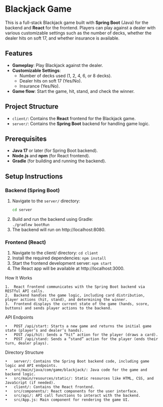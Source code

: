 # Blackjack Game

This is a full-stack Blackjack game built with **Spring Boot** (Java) for the backend and **React** for the frontend. Players can play against a dealer with various customizable settings such as the number of decks, whether the dealer hits on soft 17, and whether insurance is available.

## Features
- **Gameplay**: Play Blackjack against the dealer.
- **Customizable Settings**:
  - Number of decks used (1, 2, 4, 6, or 8 decks).
  - Dealer hits on soft 17 (Yes/No).
  - Insurance (Yes/No).
- **Game flow**: Start the game, hit, stand, and check the winner.
  
## Project Structure
- `client/`: Contains the **React** frontend for the Blackjack game.
- `server/`: Contains the **Spring Boot** backend for handling game logic.

## Prerequisites
- **Java 17** or later (for Spring Boot backend).
- **Node.js** and **npm** (for React frontend).
- **Gradle** (for building and running the backend).

## Setup Instructions

### Backend (Spring Boot)
1. Navigate to the `server/` directory:
   ```bash
   cd server
2.	Build and run the backend using Gradle:   
   `./gradlew bootRun`
3.	The backend will run on http://localhost:8080.
  
### Frontend (React)
1.	Navigate to the client/ directory:
    `cd client`
2.	Install the required dependencies:
    `npm install`
3.	Start the frontend development server:
    `npm start`
4.	The React app will be available at http://localhost:3000.

How It Works

	1.	React frontend communicates with the Spring Boot backend via RESTful API calls.
	2.	Backend handles the game logic, including card distribution, player actions (hit, stand), and determining the winner.
	3.	Frontend displays the current state of the game (hands, score, buttons) and sends player actions to the backend.

API Endpoints

	•	POST /api/start: Starts a new game and returns the initial game state (player’s and dealer’s hands).
	•	POST /api/hit: Sends a “hit” action for the player (draws a card).
	•	POST /api/stand: Sends a “stand” action for the player (ends their turn, dealer plays).

Directory Structure

	•	server/: Contains the Spring Boot backend code, including game logic and API endpoints.
	•	src/main/java/com/game/blackjack/: Java code for the game and backend logic.
	•	src/main/resources/static/: Static resources like HTML, CSS, and JavaScript (if needed).
	•	client/: Contains the React frontend.
	•	src/components/: React components for the user interface.
	•	src/api/: API call functions to interact with the backend.
	•	src/App.js: Main component for rendering the game UI.
